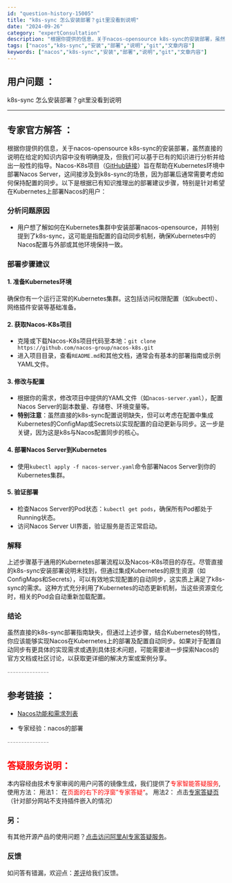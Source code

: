 ```yaml
---
id: "question-history-15005"
title: "k8s-sync 怎么安装部署？git里没看到说明"
date: "2024-09-26"
category: "expertConsultation"
description: "根据你提供的信息，关于nacos-opensource k8s-sync的安装部署，虽然直接的说明在给定的知识内容中没有明确提及，但我们可以基于已有的知识进行分析并给出一般性的指导。Nacos-K8s项目（[GitHub链接](https://github.com/nacos-group/nacos"
tags: ["nacos","k8s-sync","安装","部署","说明","git","文章内容"]
keywords: ["nacos","k8s-sync","安装","部署","说明","git","文章内容"]
---
```


## 用户问题 ： 
 k8s-sync 怎么安装部署？git里没看到说明  

---------------
## 专家官方解答 ：

根据你提供的信息，关于nacos-opensource k8s-sync的安装部署，虽然直接的说明在给定的知识内容中没有明确提及，但我们可以基于已有的知识进行分析并给出一般性的指导。Nacos-K8s项目（[GitHub链接](https://github.com/nacos-group/nacos-k8s)）旨在帮助在Kubernetes环境中部署Nacos Server，这间接涉及到k8s-sync的场景，因为部署后通常需要考虑如何保持配置的同步。以下是根据已有知识推理出的部署建议步骤，特别是针对希望在Kubernetes上部署Nacos的用户：

### 分析问题原因
- 用户想了解如何在Kubernetes集群中安装部署nacos-opensource，并特别提到了k8s-sync，这可能是指配置的自动同步机制，确保Kubernetes中的Nacos配置与外部或其他环境保持一致。

### 部署步骤建议
#### 1. 准备Kubernetes环境
确保你有一个运行正常的Kubernetes集群。这包括访问权限配置（如kubectl）、网络插件安装等基础准备。

#### 2. 获取Nacos-K8s项目
- 克隆或下载Nacos-K8s项目代码至本地：`git clone https://github.com/nacos-group/nacos-k8s.git`
- 进入项目目录，查看`README.md`和其他文档，通常会有基本的部署指南或示例YAML文件。

#### 3. 修改与配置
- 根据你的需求，修改项目中提供的YAML文件（如`nacos-server.yaml`），配置Nacos Server的副本数量、存储卷、环境变量等。
- **特别注意**：虽然直接的k8s-sync配置说明缺失，但可以考虑在配置中集成Kubernetes的ConfigMap或Secrets以实现配置的自动更新与同步。这一步是关键，因为这是k8s与Nacos配置同步的核心。

#### 4. 部署Nacos Server到Kubernetes
- 使用`kubectl apply -f nacos-server.yaml`命令部署Nacos Server到你的Kubernetes集群。

#### 5. 验证部署
- 检查Nacos Server的Pod状态：`kubectl get pods`，确保所有Pod都处于Running状态。
- 访问Nacos Server UI界面，验证服务是否正常启动。

### 解释
上述步骤基于通用的Kubernetes部署流程以及Nacos-K8s项目的存在。尽管直接的k8s-sync安装部署说明未找到，但通过集成Kubernetes的原生资源（如ConfigMaps和Secrets），可以有效地实现配置的自动同步，这实质上满足了k8s-sync的需求。这种方式充分利用了Kubernetes的动态更新机制，当这些资源变化时，相关的Pod会自动重新加载配置。

### 结论
虽然直接的k8s-sync部署指南缺失，但通过上述步骤，结合Kubernetes的特性，你应该能够实现Nacos在Kubernetes上的部署及配置自动同步。如果对于配置自动同步有更具体的实现需求或遇到具体技术问题，可能需要进一步探索Nacos的官方文档或社区讨论，以获取更详细的解决方案或案例分享。


<font color="#949494">---------------</font> 


## 参考链接 ：

* [Nacos功能和需求列表](https://nacos.io/docs/latest/archive/feature-list)
 
 * 专家经验：nacos的部署 


 <font color="#949494">---------------</font> 
 


## <font color="#FF0000">答疑服务说明：</font> 

本内容经由技术专家审阅的用户问答的镜像生成，我们提供了<font color="#FF0000">专家智能答疑服务</font>,使用方法：
用法1： 在<font color="#FF0000">页面的右下的浮窗”专家答疑“</font>。
用法2： 点击[专家答疑页](https://answer.opensource.alibaba.com/docs/intro)（针对部分网站不支持插件嵌入的情况）
### 另：


有其他开源产品的使用问题？[点击访问阿里AI专家答疑服务](https://answer.opensource.alibaba.com/docs/intro)。
### 反馈
如问答有错漏，欢迎点：[差评](https://ai.nacos.io/user/feedbackByEnhancerGradePOJOID?enhancerGradePOJOId=15058)给我们反馈。
